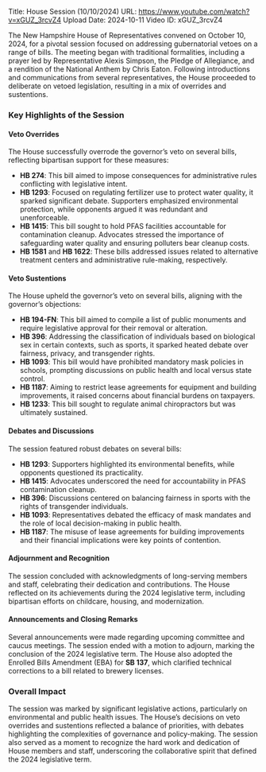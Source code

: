 Title: House Session (10/10/2024)
URL: https://www.youtube.com/watch?v=xGUZ_3rcvZ4
Upload Date: 2024-10-11
Video ID: xGUZ_3rcvZ4

The New Hampshire House of Representatives convened on October 10, 2024, for a pivotal session focused on addressing gubernatorial vetoes on a range of bills. The meeting began with traditional formalities, including a prayer led by Representative Alexis Simpson, the Pledge of Allegiance, and a rendition of the National Anthem by Chris Eaton. Following introductions and communications from several representatives, the House proceeded to deliberate on vetoed legislation, resulting in a mix of overrides and sustentions.

### **Key Highlights of the Session**

#### **Veto Overrides**
The House successfully overrode the governor’s veto on several bills, reflecting bipartisan support for these measures:
- **HB 274**: This bill aimed to impose consequences for administrative rules conflicting with legislative intent.
- **HB 1293**: Focused on regulating fertilizer use to protect water quality, it sparked significant debate. Supporters emphasized environmental protection, while opponents argued it was redundant and unenforceable.
- **HB 1415**: This bill sought to hold PFAS facilities accountable for contamination cleanup. Advocates stressed the importance of safeguarding water quality and ensuring polluters bear cleanup costs.
- **HB 1581** and **HB 1622**: These bills addressed issues related to alternative treatment centers and administrative rule-making, respectively.

#### **Veto Sustentions**
The House upheld the governor’s veto on several bills, aligning with the governor’s objections:
- **HB 194-FN**: This bill aimed to compile a list of public monuments and require legislative approval for their removal or alteration.
- **HB 396**: Addressing the classification of individuals based on biological sex in certain contexts, such as sports, it sparked heated debate over fairness, privacy, and transgender rights.
- **HB 1093**: This bill would have prohibited mandatory mask policies in schools, prompting discussions on public health and local versus state control.
- **HB 1187**: Aiming to restrict lease agreements for equipment and building improvements, it raised concerns about financial burdens on taxpayers.
- **HB 1233**: This bill sought to regulate animal chiropractors but was ultimately sustained.

#### **Debates and Discussions**
The session featured robust debates on several bills:
- **HB 1293**: Supporters highlighted its environmental benefits, while opponents questioned its practicality.
- **HB 1415**: Advocates underscored the need for accountability in PFAS contamination cleanup.
- **HB 396**: Discussions centered on balancing fairness in sports with the rights of transgender individuals.
- **HB 1093**: Representatives debated the efficacy of mask mandates and the role of local decision-making in public health.
- **HB 1187**: The misuse of lease agreements for building improvements and their financial implications were key points of contention.

#### **Adjournment and Recognition**
The session concluded with acknowledgments of long-serving members and staff, celebrating their dedication and contributions. The House reflected on its achievements during the 2024 legislative term, including bipartisan efforts on childcare, housing, and modernization.

#### **Announcements and Closing Remarks**
Several announcements were made regarding upcoming committee and caucus meetings. The session ended with a motion to adjourn, marking the conclusion of the 2024 legislative term. The House also adopted the Enrolled Bills Amendment (EBA) for **SB 137**, which clarified technical corrections to a bill related to brewery licenses.

### **Overall Impact**
The session was marked by significant legislative actions, particularly on environmental and public health issues. The House’s decisions on veto overrides and sustentions reflected a balance of priorities, with debates highlighting the complexities of governance and policy-making. The session also served as a moment to recognize the hard work and dedication of House members and staff, underscoring the collaborative spirit that defined the 2024 legislative term.